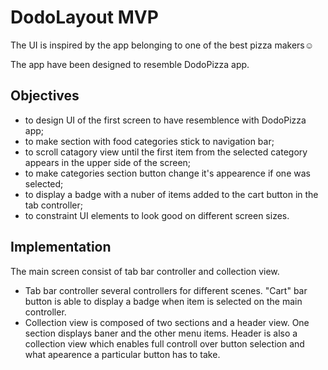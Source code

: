 # DodoLayout MVP

The UI is inspired by the app belonging to one of the best pizza makers☺️

The app have been designed to resemble DodoPizza app. 

## Objectives
- to design UI of the first screen to have resemblence with DodoPizza app;
- to make section with food categories stick to navigation bar;
- to scroll catagory view until the first item from the selected category appears in the upper side of the screen;
- to make categories section button change it's appearence if one was selected;
- to display a badge with a nuber of items added to the cart button in the tab controller;    
- to constraint UI elements to look good on different screen sizes. 

## Implementation
The main screen consist of tab bar controller and collection view. 
  - Tab bar controller several controllers for different scenes. "Cart" bar button is able to display a badge when item is selected on the main controller. 
  - Collection view is composed of two sections and a header view. One section displays baner and the other menu items. Header is also a collection view which enables full controll over button selection and what apearence a particular button has to take.  


